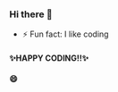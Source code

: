 ### Hi there 👋

<!--
- 🌱 I’m currently learning how to become a professional full-stack developer 👯
- 📫 You can reach me via email at noela.murugi@student.moringaschool.com 
-->
- ⚡ Fun fact: I like coding 

#### ✨HAPPY CODING!!✨
#### 😄

